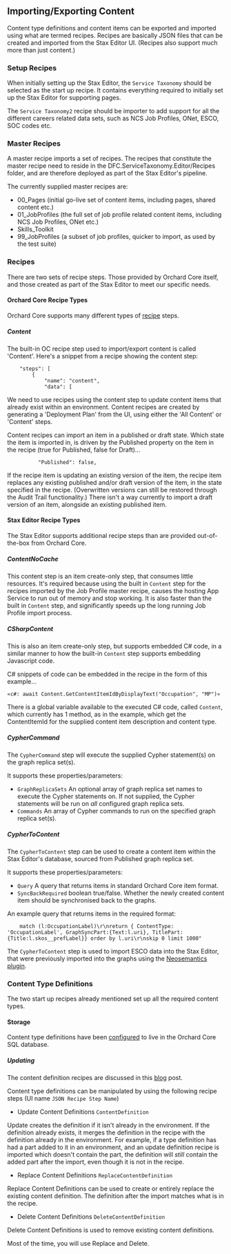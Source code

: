 ## Importing/Exporting Content

Content type definitions and content items can be exported and imported using what are termed recipes. Recipes are basically JSON files that can be created and imported from the Stax Editor UI. (Recipes also support much more than just content.)

### Setup Recipes

When initially setting up the Stax Editor, the `Service Taxonomy` should be selected as the start up recipe. It contains everything required to initially set up the Stax Editor for supporting pages.

The `Service Taxonomy2` recipe should be importer to add support for all the different careers related data sets, such as NCS Job Profiles, ONet, ESCO, SOC codes etc.

### Master Recipes

A master recipe imports a set of recipes. The recipes that constitute the master recipe need to reside in the DFC.ServiceTaxonomy.Editor/Recipes folder, and are therefore deployed as part of the Stax Editor's pipeline.

The currently supplied master recipes are:

- 00_Pages (initial go-live set of content items, including pages, shared content etc.)
- 01_JobProfiles (the full set of job profile related content items, including NCS Job Profiles, ONet etc.)
- Skills_Toolkit
- 99_JobProfiles (a subset of job profiles, quicker to import, as used by the test suite)

### Recipes

There are two sets of recipe steps. Those provided by Orchard Core itself, and those created as part of the Stax Editor to meet our specific needs.

#### Orchard Core Recipe Types

Orchard Core supports many different types of [recipe](https://docs.orchardcore.net/en/dev/docs/reference/modules/Recipes/) steps.

##### Content

The built-in OC recipe step used to import/export content is called 'Content'. Here's a snippet from a recipe showing the content step:

```
    "steps": [
        {
            "name": "content",
            "data": [

```

We need to use recipes using the content step to update content items that already exist within an environment. Content recipes are created by generating a 'Deployment Plan' from the UI, using either the 'All Content' or 'Content' steps.

Content recipes can import an item in a published or draft state. Which state the item is imported in, is driven by the Published property on the item in the recipe (true for Published, false for Draft)...

```
          "Published": false,
```

If the recipe item is updating an existing version of the item, the recipe item replaces any existing published and/or draft version of the item, in the state specified in the recipe. (Overwritten versions can still be restored through the Audit Trail functionality.) There isn't a way currently to import a draft version of an item, alongside an existing published item.

#### Stax Editor Recipe Types

The Stax Editor supports additional recipe steps than are provided out-of-the-box from Orchard Core.

##### ContentNoCache

This content step is an item create-only step, that consumes little resources. It's required because using the built in `Content` step for the recipes imported by the Job Profile master recipe, causes the hosting App Service to run out of memory and stop working. It is also faster than the built in `Content` step, and significantly speeds up the long running Job Profile import process.

##### CSharpContent

This is also an item create-only step, but supports embedded C# code, in a similar manner to how the built-in `Content` step supports embedding Javascript code.

C# snippets of code can be embedded in the recipe in the form of this example...

```
«c#: await Content.GetContentItemIdByDisplayText("Occupation", "MP")»
```

There is a global variable available to the executed C# code, called `Content`, which currently has 1 method, as in the example, which get the ContentItemId for the supplied content item description and content type.

##### CypherCommand

The `CypherCommand` step will execute the supplied Cypher statement(s) on the graph replica set(s).

It supports these properties/parameters:

* `GraphReplicaSets` An optional array of graph replica set names to execute the Cypher statements on. If not supplied, the Cypher statements will be run on _all_ configured graph replica sets.
* `Commands` An array of Cypher commands to run on the specified graph replica set(s).

##### CypherToContent

The `CypherToContent` step can be used to create a content item within the Stax Editor's database, sourced from Published graph replica set.

It supports these properties/parameters:

* `Query` A query that returns items in standard Orchard Core item format.
* `SyncBackRequired` boolean true/false. Whether the newly created content item should be synchronised back to the graphs.

An example query that returns items in the required format:

```
    match (l:OccupationLabel)\r\nreturn { ContentType: 'OccupationLabel', GraphSyncPart:{Text:l.uri}, TitlePart:{Title:l.skos__prefLabel}} order by l.uri\r\nskip 0 limit 1000"
```

The `CypherToContent` step is used to import ESCO data into the Stax Editor, that were previously imported into the graphs using the [Neosemantics plugin](https://github.com/neo4j-labs/neosemantics).

### Content Type Definitions

The two start up recipes already mentioned set up all the required content types.

#### Storage

Content type definitions have been [configured](https://docs.orchardcore.net/en/dev/docs/guides/content-definitions/) to live in the Orchard Core SQL database.

##### Updating

The content definition recipes are discussed in this [blog](https://orcharddojo.net/blog/blazing-orchard-replace-and-delete-content-definition-deployment-steps-this-week-in-orchard-30-10-2020) post.

Content type definitions can be manipulated by using the following recipe steps (UI name `JSON Recipe Step Name`)

* Update Content Definitions `ContentDefinition`

Update creates the definition if it isn't already in the environment. If the definition already exists, it merges the definition in the recipe with the definition already in the environment. For example, if a type definition has had a part added to it in an environment, and an update definition recipe is imported which doesn't contain the part, the definition will _still_ contain the added part after the import, even though it is not in the recipe.

* Replace Content Definitions `ReplaceContentDefinition`

Replace Content Definitions can be used to create or entirely replace the existing content definition. The definition after the import matches what is in the recipe.

* Delete Content Definitions `DeleteContentDefinition`

Delete Content Definitions is used to remove existing content definitions.

Most of the time, you will use Replace and Delete.
